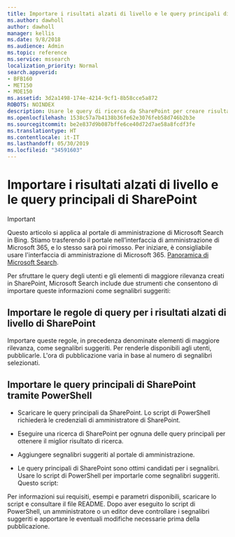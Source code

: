 ```yaml
---
title: Importare i risultati alzati di livello e le query principali di SharePoint
ms.author: dawholl
author: dawholl
manager: kellis
ms.date: 9/8/2018
ms.audience: Admin
ms.topic: reference
ms.service: mssearch
localization_priority: Normal
search.appverid:
- BFB160
- MET150
- MOE150
ms.assetid: 3d2a1498-174e-4214-9cf1-8b58cce5a872
ROBOTS: NOINDEX
description: Usare le query di ricerca da SharePoint per creare risultati di lavoro per Microsoft Search
ms.openlocfilehash: 1538c57a7b4138b36fe62e3076feb58d746b2b3e
ms.sourcegitcommit: be2e837d9b087bffe6ce40d72d7ae58a8fcdf3fe
ms.translationtype: HT
ms.contentlocale: it-IT
ms.lasthandoff: 05/30/2019
ms.locfileid: "34591603"
---
```

# <a name="import-sharepoint-promoted-results-and-top-queries"></a>Importare i risultati alzati di livello e le query principali di SharePoint

> [!IMPORTANT]
> Questo articolo si applica al portale di amministrazione di Microsoft Search in Bing. Stiamo trasferendo il portale nell’interfaccia di amministrazione di Microsoft 365, e lo stesso sarà poi rimosso. Per iniziare, è consigliabile usare l'interfaccia di amministrazione di Microsoft 365. [Panoramica di Microsoft Search](overview-microsoft-search.md).
    
Per sfruttare le query degli utenti e gli elementi di maggiore rilevanza creati in SharePoint, Microsoft Search include due strumenti che consentono di importare queste informazioni come segnalibri suggeriti: 
  
## <a name="import-sharepoint-promoted-result-query-rules"></a>Importare le regole di query per i risultati alzati di livello di SharePoint

Importare queste regole, in precedenza denominate elementi di maggiore rilevanza, come segnalibri suggeriti. Per renderle disponibili agli utenti, pubblicarle. L'ora di pubblicazione varia in base al numero di segnalibri selezionati.
  
## <a name="import-top-sharepoint-queries-using-powershell"></a>Importare le query principali di SharePoint tramite PowerShell

- Scaricare le query principali da SharePoint. Lo script di PowerShell richiederà le credenziali di amministratore di SharePoint.
    
- Eseguire una ricerca di SharePoint per ognuna delle query principali per ottenere il miglior risultato di ricerca.
    
- Aggiungere segnalibri suggeriti al portale di amministrazione.
    
- Le query principali di SharePoint sono ottimi candidati per i segnalibri. Usare lo script di PowerShell per importarle come segnalibri suggeriti. Questo script:
    
Per informazioni sui requisiti, esempi e parametri disponibili, scaricare lo script e consultare il file README. Dopo aver eseguito lo script di PowerShell, un amministratore o un editor deve controllare i segnalibri suggeriti e apportare le eventuali modifiche necessarie prima della pubblicazione.

  

